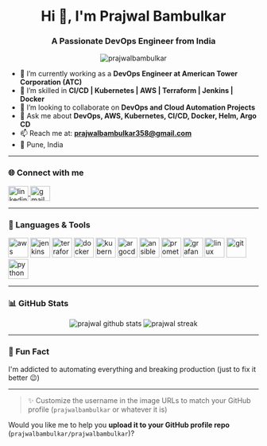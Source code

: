 <h1 align="center">Hi 👋, I'm Prajwal Bambulkar</h1>
<h3 align="center">A Passionate DevOps Engineer from India</h3>

<p align="center">
  <img src="https://komarev.com/ghpvc/?username=prajwalbambulkar&label=Profile%20views&color=0e75b6&style=flat" alt="prajwalbambulkar" />
</p>

- 🔭 I’m currently working as a **DevOps Engineer at American Tower Corporation (ATC)**  
- 🌱 I’m skilled in **CI/CD | Kubernetes | AWS | Terraform | Jenkins | Docker**  
- 👯 I’m looking to collaborate on **DevOps and Cloud Automation Projects**  
- 💬 Ask me about **DevOps, AWS, Kubernetes, CI/CD, Docker, Helm, Argo CD**  
- 📫 Reach me at: **prajwalbambulkar358@gmail.com**  
- 📍 Pune, India

---

### 🌐 Connect with me

<p align="left">
  <a href="https://www.linkedin.com/in/prajwal-bambulkar-b018ba241/" target="blank">
    <img align="center" src="https://cdn.jsdelivr.net/npm/simple-icons@v3/icons/linkedin.svg" alt="linkedin" height="30" width="40" />
  </a>
  <a href="mailto:prajwalbambulkar358@gmail.com" target="blank">
    <img align="center" src="https://cdn.jsdelivr.net/npm/simple-icons@v3/icons/gmail.svg" alt="gmail" height="30" width="40" />
  </a>
</p>

---

### 🚀 Languages & Tools

<p align="left">
  <img src="https://cdn.jsdelivr.net/gh/devicons/devicon/icons/amazonwebservices/amazonwebservices-original.svg" alt="aws" width="40" height="40"/> 
  <img src="https://www.vectorlogo.zone/logos/jenkins/jenkins-icon.svg" alt="jenkins" width="40" height="40"/>
  <img src="https://www.vectorlogo.zone/logos/terraformio/terraformio-icon.svg" alt="terraform" width="40" height="40"/>
  <img src="https://www.vectorlogo.zone/logos/docker/docker-icon.svg" alt="docker" width="40" height="40"/>
  <img src="https://www.vectorlogo.zone/logos/kubernetes/kubernetes-icon.svg" alt="kubernetes" width="40" height="40"/>
  <img src="https://www.vectorlogo.zone/logos/argoprojio/argoprojio-icon.svg" alt="argocd" width="40" height="40"/>
  <img src="https://www.vectorlogo.zone/logos/ansible/ansible-icon.svg" alt="ansible" width="40" height="40"/>
  <img src="https://www.vectorlogo.zone/logos/prometheusio/prometheusio-icon.svg" alt="prometheus" width="40" height="40"/>
  <img src="https://www.vectorlogo.zone/logos/grafana/grafana-icon.svg" alt="grafana" width="40" height="40"/>
  <img src="https://cdn.jsdelivr.net/gh/devicons/devicon/icons/linux/linux-original.svg" alt="linux" width="40" height="40"/> 
  <img src="https://cdn.jsdelivr.net/gh/devicons/devicon/icons/git/git-original.svg" alt="git" width="40" height="40"/> 
  <img src="https://cdn.jsdelivr.net/gh/devicons/devicon/icons/python/python-original.svg" alt="python" width="40" height="40"/> 
</p>

---

### 📊 GitHub Stats

<p align="center">
  <img src="https://github-readme-stats.vercel.app/api?username=prajwalbambulkar&show_icons=true&theme=radical" alt="prajwal github stats" />
  <img src="https://github-readme-streak-stats.herokuapp.com/?user=prajwalbambulkar&theme=radical" alt="prajwal streak" />
</p>

---

### 🧠 Fun Fact  
I'm addicted to automating everything and breaking production (just to fix it better 😉)

---

> ✨ Customize the username in the image URLs to match your GitHub profile (`prajwalbambulkar` or whatever it is)

Would you like me to help you **upload it to your GitHub profile repo** (`prajwalbambulkar/prajwalbambulkar`)?
